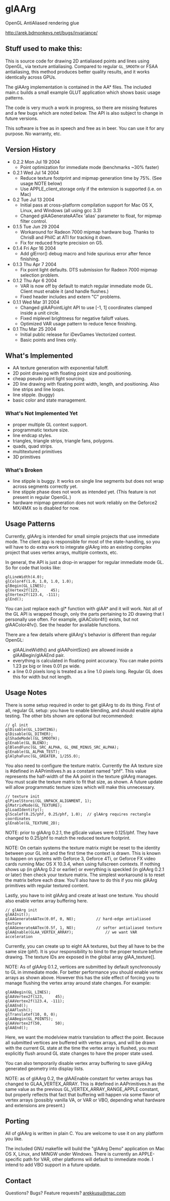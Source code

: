 # glAArg

OpenGL AntiAliased rendering glue

http://arek.bdmonkeys.net/bugs/invariance/


## Stuff used to make this:

This is source code for drawing 2D antialiased points and lines using OpenGL, via texture antialiasing. Compared to regular `GL_SMOOTH` or FSAA antialiasing, this method produces better quality results, and it works identically across GPUs.

The glAArg implementation is contained in the AA* files. The included main.c builds a small example GLUT application which shows basic usage patterns.

The code is very much a work in progress, so there are missing features and a few bugs which are noted below. The API is also subject to change in future versions.

This software is free as in speech and free as in beer. You can use it for any purpose. No warranty, etc.


## Version History

* 0.2.2	Mon Jul 19 2004
 	* Point optimization for immediate mode (benchmarks ~30% faster)
* 0.2.1	Wed Jul 14 2004
	* Reduce texture footprint and mipmap generation time by 75%. (See usage NOTE below)
	* Use APPLE_client_storage only if the extension is supported (i.e. on Mac)
* 0.2	Tue Jul 13 2004
	* Initial pass at cross-platform compilation support for Mac OS X, Linux, and Windows (all using gcc 3.3)
	* Changed glAAGenerateAATex 'alias' parameter to float, for mipmap filter control.
* 0.1.5	Tue Jun 29 2004
	* Workaround for Radeon 7000 mipmap hardware bug. Thanks to ChrisB and PhilC at ATI for tracking it down. 
 	* Fix for reduced frsqrte precision on G5.
* 0.1.4	Fri Apr 16 2004
	* Add glError() debug macro and hide spurious error after fence finishing.
* 0.1.3	Thu Apr  7 2004
	* Fix point light defaults. DTS submission for Radeon 7000 mipmap selection problem.
* 0.1.2	Thu Apr  6 2004
	* VAR is now off by default to match regular immediate mode GL. Client must enable it (and handle flushes.)
	* Fixed header includes and extern "C" problems.
* 0.1.1	Wed Mar 31 2004
	* Changed glAAPointLight API to use [-1, 1] coordinates clamped inside a unit circle.
	* Fixed miplevel brightness for negative falloff values.
	* Optimized VAR usage pattern to reduce fence finishing.
* 0.1	Thu Mar 25 2004
 	* Initial public release for iDevGames Vectorized contest.
	* Basic points and lines only.


## What's Implemented

* AA texture generation with exponential falloff.
* 2D point drawing with floating point size and positioning.
* cheap pseudo point light sourcing.
* 2D line drawing with floating point width, length, and positioning. Also line strips and line loops.
* line stipple. (buggy)
* basic color and state management.

### What's Not Implemented Yet

* proper multiple GL context support.
* programmatic texture size.
* line endcap styles.
* triangles, triangle strips, triangle fans, polygons.
* quads, quad strips.
* multitextured primitives
* 3D primitives

### What's Broken

* line stipple is buggy. It works on single line segments but does not wrap across segments correctly yet.
* line stipple phase does not work as intended yet. (This feature is not present in regular OpenGL.)
* hardware mipmap generation does not work reliably on the Geforce2 MX/4MX so is disabled for now.


## Usage Patterns

Currently, glAArg is intended for small simple projects that use immediate mode. The client app is responsible for most of the state-handling, so you will have to do extra work to integrate glAArg into an existing complex project that uses vertex arrays, multiple contexts, etc.

In general, the API is just a drop-in wrapper for regular immediate mode GL. So for code that looks like:

	glLineWidth(4.0);
	glColor4f(1.0, 1.0, 1.0, 1.0);
	glBegin(GL_LINES);
	glVertex2f(123,     45);
	glVertex2f(123.4, -111);
	glEnd();

You can just replace each gl* function with glAA* and it will work. Not all of the GL API is wrapped though, only the parts pertaining to 2D drawing that I personally use often. For example, glAAColor4f() exists, but not glAAColor4fv(). See the header for available functions.

There are a few details where glAArg's behavior is different than regular OpenGL:
* glAALineWidth() and glAAPointSize() are allowed inside a glAABegin/glAAEnd pair.
* everything is calculated in floating point accuracy. You can make points 1.23 px big or lines 0.01 px wide.
* a line 0.0 pixels long is treated as a line 1.0 pixels long. Regular GL does this for width but not length.


## Usage Notes

There is some setup required in order to get glAArg to do its thing. First of all, regular GL setup: you have to enable blending, and should enable alpha testing. The other bits shown are optional but recommended:

    // gl init
    glDisable(GL_LIGHTING);
    glDisable(GL_DITHER);
    glShadeModel(GL_SMOOTH);
    glEnable(GL_BLEND);
    glBlendFunc(GL_SRC_ALPHA, GL_ONE_MINUS_SRC_ALPHA);
    glEnable(GL_ALPHA_TEST);
    glAlphaFunc(GL_GREATER, 1/255.0);

You also need to configure the texture matrix. Currently the AA texture size is #defined in AAPrimitives.h as a constant named "phf". This value represents the half-width of the AA point in the texture glAArg manages. You must scale the texture matrix to fit that size, as shown. A future update will allow programmatic texture sizes which will make this unnecessary.
		
    // texture init
    glPixelStorei(GL_UNPACK_ALIGNMENT, 1);
    glMatrixMode(GL_TEXTURE);
    glLoadIdentity();
    glScalef(0.25/phf, 0.25/phf, 1.0);  // glAArg requires rectangle coordinates
    glEnable(GL_TEXTURE_2D);

NOTE: prior to glAArg 0.2.1, the glScale values were 0.125/phf. They have changed to 0.25/phf to match the reduced texture footprint.

NOTE: On certain systems the texture matrix might be reset to the identity between your GL init and the first time the context is drawn. This is known to happen on systems with Geforce 3, Geforce 4Ti, or Geforce FX video cards running Mac OS X 10.3.4, when using fullscreen contexts. If nothing shows up (in glAArg 0.2 or earlier) or everything is speckled (in glAArg 0.2.1 or later) then check your texture matrix. The simplest workaround is to reset the matrix before each draw. You'll also have to do this if you mix glAArg primitives with regular textured content.

Lastly, you have to init glAArg and create at least one texture. You should also enable vertex array buffering here.

	// glAArg init
	glAAInit();
	glAAGenerateAATex(0.0f, 0, NO);			// hard-edge antialiased texture
	glAAGenerateAATex(0.5f, 1, NO);			// softer antialiased texture
	glAAEnable(GLAA_VERTEX_ARRAY);				// we want VAR acceleration

Currently, you can create up to eight AA textures, but they all have to be the same size (phf). It is your responsibility to bind to the proper texture before drawing. The texture IDs are exposed in the global array glAA_texture[].

NOTE: As of glAArg 0.1.2, vertices are submitted by default synchronously to GL in immediate mode. For better performance you should enable vertex arrays as shown above. However this has the side effect of forcing you to manage flushing the vertex array around state changes. For example:

	glAABegin(GL_LINES);
	glAAVertex2f(123,     45);
	glAAVertex2f(123.4, -111);
	glAAEnd();
	glAAFlush();
	glTranslatef(10, 0, 0);
	glAABegin(GL_POINTS);
	glAAVertex2f(50,      50);
	glAAEnd();

Here, we want the modelview matrix translation to affect the point. Because all submitted vertices are buffered with vertex arrays, and will be drawn with the current GL state at the time the vertex array is flushed, you must explicitly flush around GL state changes to have the proper state used.

You can also temporarily disable vertex array buffering to save glAArg generated geometry into display lists.

NOTE: as of glAArg 0.2, the glAAEnable constant for vertex arrays has changed to GLAA_VERTEX_ARRAY. This is #defined in AAPrimitives.h as the same value as the previous GL_VERTEX_ARRAY_RANGE_APPLE constant, but properly reflects that fact that buffering will happen via some flavor of vertex arrays (possibly vanilla VA, or VAR or VBO, depending what hardware and extensions are present.)


## Porting

All of glAArg is written in plain C. You are welcome to use it on any platform you like.

The included GNU makefile will build the "glAArg Demo" application on Mac OS X, Linux, and MINGW under Windows.
There is currently an APPLE-specific path for VAR, other platforms will default to immediate mode. I intend to add VBO support in a future update.


## Contact

Questions? Bugs? Feature requests?
arekkusu@mac.com